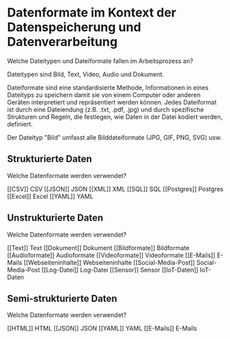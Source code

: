 
# Datenformate im Kontext der Datenspeicherung und Datenverarbeitung

Welche Dateitypen und Dateiformate fallen im Arbeitsprozess an?

Dateitypen sind Bild, Text, Video, Audio und Dokument.

Dateiformate sind eine standardisierte Methode, Informationen in eines Dateityps zu speichern damit sie von einem Computer oder anderen Geräten interpretiert und repräsentiert werden können. Jedes Dateiformat ist durch eine Dateiendung (z.B. .txt, .pdf, .jpg) und durch spezifische Strukturen und Regeln, die festlegen, wie Daten in der Datei kodiert werden, definiert.

Der Dateityp "Bild" umfasst alle Bilddateiformate (JPG, GIF, PNG, SVG)  usw.

## Strukturierte Daten

Welche Datenformate werden verwendet?

[[CSV]] CSV
[[JSON]] JSON
[[XML]] XML
[[SQL]] SQL
[[Postgres]] Postgres 
[[Excel]] Excel
[[YAML]] YAML

## Unstrukturierte Daten

Welche Datenformate werden verwendet?

[[Text]] Text
[[Dokument]] Dokument
[[Bildformate]] Bildformate 
[[Audioformate]] Audioformate
[[Videoformate]] Videoformate 
[[E-Mails]] E-Mails
[[Webseiteninhalte]] Webseiteninhalte
[[Social-Media-Post]] Social-Media-Post
[[Log-Datei]] Log-Datei
[[Sensor]] Sensor
[[IoT-Daten]] IoT-Daten


## Semi-strukturierte Daten

Welche Datenformate werden verwendet?

[[HTML]] HTML
[[JSON]] JSON
[[YAML]] YAML
[[E-Mails]] E-Mails
